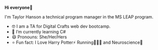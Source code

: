  **Hi everyone**👋
 
 I'm Taylor Hanson a technical program manager in the MS LEAP program.
- 🤓 I am a TA for Digital Crafts web dev bootcamp.
- 🌱 I’m currently learning C#
- 😄 Pronouns: She/Her/Hers
- ⭐ Fun fact: I Love Harry Potter⚡ Running🏃🏼‍♀️ and Neuroscience🧠

<!---
tayhanson/tayhanson is a ✨ special ✨ repository because its `README.md` (this file) appears on your GitHub profile.
You can click the Preview link to take a look at your changes.
--->
